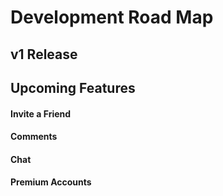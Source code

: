# Development Road Map

## v1 Release

## Upcoming Features

#### Invite a Friend

#### Comments

#### Chat

#### Premium Accounts